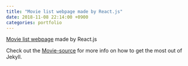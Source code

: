 ```yaml
---
title: "Movie list webpage made by React.js"
date: 2018-11-08 22:14:00 +0900
categories: portfolio
---
```

[Movie list webpage] made by React.js

Check out the [Movie-source] for more info on how to get the most out of Jekyll.


[Movie list webpage]: https://dongsubak.github.io/movie/
[Movie-source]: https://github.com/dongsubak/movie
